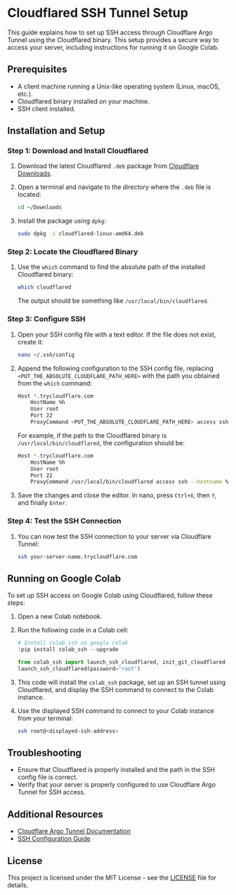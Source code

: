 # Cloudflared SSH Tunnel Setup

This guide explains how to set up SSH access through Cloudflare Argo Tunnel using the Cloudflared binary. This setup provides a secure way to access your server, including instructions for running it on Google Colab.

## Prerequisites

- A client machine running a Unix-like operating system (Linux, macOS, etc.).
- Cloudflared binary installed on your machine.
- SSH client installed.

## Installation and Setup
 
### Step 1: Download and Install Cloudflared 

1. Download the latest Cloudflared `.deb` package from [Cloudflare Downloads](https://developers.cloudflare.com/argo-tunnel/downloads/).

2. Open a terminal and navigate to the directory where the `.deb` file is located:
   ```sh
   cd ~/Downloads
   ```

3. Install the package using `dpkg`:
   ```sh
   sudo dpkg -i cloudflared-linux-amd64.deb
   ```

### Step 2: Locate the Cloudflared Binary

1. Use the `which` command to find the absolute path of the installed Cloudflared binary:
   ```sh
   which cloudflared
   ```
   The output should be something like `/usr/local/bin/cloudflared`.

### Step 3: Configure SSH

1. Open your SSH config file with a text editor. If the file does not exist, create it:
   ```sh
   nano ~/.ssh/config
   ```

2. Append the following configuration to the SSH config file, replacing `<PUT_THE_ABSOLUTE_CLOUDFLARE_PATH_HERE>` with the path you obtained from the `which` command:
   ```sh
   Host *.trycloudflare.com
       HostName %h
       User root
       Port 22
       ProxyCommand <PUT_THE_ABSOLUTE_CLOUDFLARE_PATH_HERE> access ssh --hostname %h
   ```
   For example, if the path to the Cloudflared binary is `/usr/local/bin/cloudflared`, the configuration should be:
   ```sh
   Host *.trycloudflare.com
       HostName %h
       User root
       Port 22
       ProxyCommand /usr/local/bin/cloudflared access ssh --hostname %h
   ```

3. Save the changes and close the editor. In nano, press `Ctrl+X`, then `Y`, and finally `Enter`.

### Step 4: Test the SSH Connection

1. You can now test the SSH connection to your server via Cloudflare Tunnel:
   ```sh
   ssh your-server-name.trycloudflare.com
   ```

## Running on Google Colab

To set up SSH access on Google Colab using Cloudflared, follow these steps:

1. Open a new Colab notebook.

2. Run the following code in a Colab cell:
   ```python
   # Install colab_ssh on google colab
   !pip install colab_ssh --upgrade

   from colab_ssh import launch_ssh_cloudflared, init_git_cloudflared
   launch_ssh_cloudflared(password="root")
   ```

3. This code will install the `colab_ssh` package, set up an SSH tunnel using Cloudflared, and display the SSH command to connect to the Colab instance.

4. Use the displayed SSH command to connect to your Colab instance from your terminal:
   ```sh
   ssh root@<displayed-ssh-address>
   ```

## Troubleshooting

- Ensure that Cloudflared is properly installed and the path in the SSH config file is correct.
- Verify that your server is properly configured to use Cloudflare Argo Tunnel for SSH access.

## Additional Resources

- [Cloudflare Argo Tunnel Documentation](https://developers.cloudflare.com/argo-tunnel/)
- [SSH Configuration Guide](https://linux.die.net/man/5/ssh_config)

## License

This project is licensed under the MIT License - see the [LICENSE](LICENSE) file for details.
